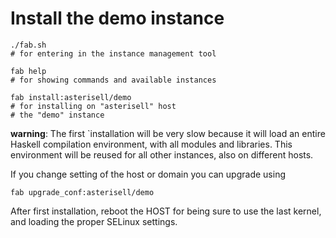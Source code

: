 # Install the demo instance


```
./fab.sh
# for entering in the instance management tool

fab help
# for showing commands and available instances

fab install:asterisell/demo
# for installing on "asterisell" host
# the "demo" instance
```

**warning**: The first `installation will be very slow because it will load
an entire Haskell compilation environment, with all modules and libraries.
This environment will be reused for all other instances, also on different
hosts.

If you change setting of the host or domain you can upgrade using

```
fab upgrade_conf:asterisell/demo
```

After first installation, reboot the HOST for being sure to use the last kernel, and loading the proper SELinux settings.

